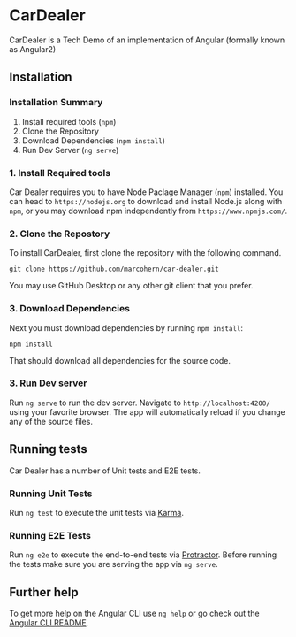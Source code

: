 # CarDealer

CarDealer is a Tech Demo of an implementation of Angular (formally known as Angular2)

## Installation

### Installation Summary

1. Install required tools (`npm`)
2. Clone the Repository
3. Download Dependencies (`npm install`)
4. Run Dev Server (`ng serve`)

### 1. Install Required tools

Car Dealer requires you to have Node Paclage Manager (`npm`) installed. You can head to `https://nodejs.org` to download and install Node.js along with `npm`, or you may download npm independently from `https://www.npmjs.com/`.

### 2. Clone the Repostory

To install CarDealer, first clone the repository with the following command.

`git clone https://github.com/marcohern/car-dealer.git`

You may use GitHub Desktop or any other git client that you prefer.

### 3. Download Dependencies

Next you must download dependencies by running `npm install`:

`npm install`

That should download all dependencies for the source code.

### 3. Run Dev server

Run `ng serve` to run the dev server. Navigate to `http://localhost:4200/` using your favorite browser. The app will automatically reload if you change any of the source files.

## Running tests

Car Dealer has a number of Unit tests and E2E tests.

### Running Unit Tests

Run `ng test` to execute the unit tests via [Karma](https://karma-runner.github.io).

### Running E2E Tests

Run `ng e2e` to execute the end-to-end tests via [Protractor](http://www.protractortest.org/).
Before running the tests make sure you are serving the app via `ng serve`.

## Further help

To get more help on the Angular CLI use `ng help` or go check out the [Angular CLI README](https://github.com/angular/angular-cli/blob/master/README.md).
